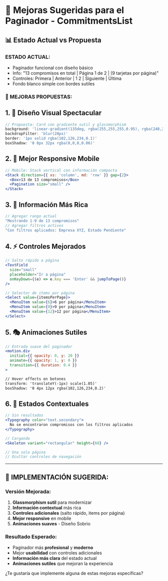 # 🎨 Mejoras Sugeridas para el Paginador - CommitmentsList

## 📊 **Estado Actual vs Propuesta**

### **ESTADO ACTUAL:**
- Paginador funcional con diseño básico
- Info: "13 compromisos en total | Página 1 de 2 | (9 tarjetas por página)"
- Controles: Primera | Anterior | 1 2 | Siguiente | Última
- Fondo blanco simple con bordes sutiles

### **🎯 MEJORAS PROPUESTAS:**

## 1. **🎨 Diseño Visual Spectacular**
```jsx
// Propuesta: Card con gradiente sutil y glassmorphism
background: 'linear-gradient(135deg, rgba(255,255,255,0.95), rgba(248,250,252,0.9))'
backdropFilter: 'blur(20px)'
border: '1px solid rgba(102,126,234,0.1)'
boxShadow: '0 8px 32px rgba(0,0,0,0.06)'
```

## 2. **📱 Mejor Responsive Mobile**
```jsx
// Mobile: Stack vertical con información compacta
<Stack direction={{ xs: 'column', md: 'row' }} gap={2}>
  <Box>13 de 13 compromisos</Box>
  <Pagination size="small" />
</Stack>
```

## 3. **🔢 Información Más Rica**
```jsx
// Agregar rango actual
"Mostrando 1-9 de 13 compromisos"
// Agregar filtros activos
"Con filtros aplicados: Empresa XYZ, Estado Pendiente"
```

## 4. **⚡ Controles Mejorados**
```jsx
// Salto rápido a página
<TextField 
  size="small"
  placeholder="Ir a página"
  onKeyDown={(e) => e.key === 'Enter' && jumpToPage()}
/>

// Selector de items por página
<Select value={itemsPerPage}>
  <MenuItem value={6}>6 por página</MenuItem>
  <MenuItem value={9}>9 por página</MenuItem>
  <MenuItem value={12}>12 por página</MenuItem>
</Select>
```

## 5. **🎭 Animaciones Sutiles**
```jsx
// Entrada suave del paginador
<motion.div
  initial={{ opacity: 0, y: 20 }}
  animate={{ opacity: 1, y: 0 }}
  transition={{ duration: 0.4 }}
>

// Hover effects en botones
transform: 'translateY(-1px) scale(1.05)'
boxShadow: '0 4px 12px rgba(102,126,234,0.2)'
```

## 6. **🎯 Estados Contextuales**
```jsx
// Sin resultados
<Typography color="text.secondary">
  No se encontraron compromisos con los filtros aplicados
</Typography>

// Cargando
<Skeleton variant="rectangular" height={60} />

// Una sola página
// Ocultar controles de navegación
```

---

## 🚀 **IMPLEMENTACIÓN SUGERIDA:**

### **Versión Mejorada:**
1. **Glassmorphism sutil** para modernizar
2. **Información contextual** más rica
3. **Controles adicionales** (salto rápido, items por página)
4. **Mejor responsive** en mobile
5. **Animaciones suaves** - Diseño Sobrio

### **Resultado Esperado:**
- Paginador más **profesional** y **moderno**
- Mejor **usabilidad** con controles adicionales
- **Información más clara** del estado actual
- **Animaciones sutiles** que mejoran la experiencia

¿Te gustaría que implemente alguna de estas mejoras específicas?
